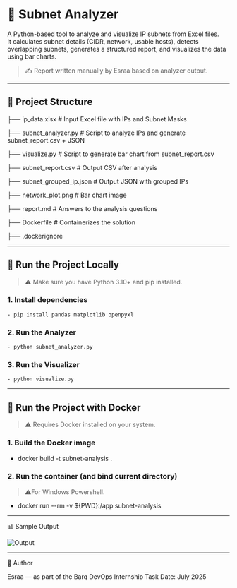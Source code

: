 # 🧠 Subnet Analyzer

A Python-based tool to analyze and visualize IP subnets from Excel files.  
It calculates subnet details (CIDR, network, usable hosts), detects overlapping subnets, generates a structured report, and visualizes the data using bar charts.

> ✍️ Report written manually by Esraa based on analyzer output.

---

## 📂 Project Structure
├── ip_data.xlsx # Input Excel file with IPs and Subnet Masks

├── subnet_analyzer.py # Script to analyze IPs and generate subnet_report.csv + JSON

├── visualize.py # Script to generate bar chart from subnet_report.csv

├── subnet_report.csv # Output CSV after analysis

├── subnet_grouped_ip.json # Output JSON with grouped IPs

├── network_plot.png # Bar chart image

├── report.md # Answers to the analysis questions

├── Dockerfile # Containerizes the solution

├── .dockerignore 


---

## 🧪 Run the Project Locally

> ⚠️ Make sure you have Python 3.10+ and pip installed.

### 1. Install dependencies
```terminal
- pip install pandas matplotlib openpyxl
```
### 2. Run the Analyzer
```
- python subnet_analyzer.py
```
### 3. Run the Visualizer
```
- python visualize.py
```

---
## 🐳 Run the Project with Docker
> ⚠️ Requires Docker installed on your system.

### 1. Build the Docker image
- docker build -t subnet-analysis .

### 2. Run the container (and bind current directory)
> ⚠️For Windows Powershell.

- docker run --rm -v ${PWD}:/app subnet-analysis

---
📊 Sample Output

![Output](https://github.com/user-attachments/assets/eee3f7c0-251c-42bb-8bed-8e6949371547)

---
🧾 Author

Esraa — as part of the Barq DevOps Internship Task
Date: July 2025




